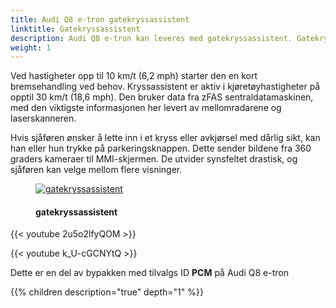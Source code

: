 ```yaml
---
title: Audi Q8 e-tron gatekryssassistent
linktitle: Gatekryssassistent
description: Audi Q8 e-tron kan leveres med gatekryssassistent. Gatekryssassistenten gjenkjenner kritisk krysstrafikk foran bilen og advarer føreren om det både visuelt og hørbart.
weight: 1
---
```

<!-- markdownlint-disable MD033 -->
 Ved hastigheter opp til 10 km/t (6,2 mph) starter den en kort bremsehandling ved behov. Kryssassistent er aktiv i kjøretøyhastigheter på opptil 30 km/t (18,6 mph). Den bruker data fra zFAS sentraldatamaskinen, med den viktigste informasjonen her levert av mellomradarene og laserskanneren.

Hvis sjåføren ønsker å lette inn i et kryss eller avkjørsel med dårlig sikt, kan han eller hun trykke på parkeringsknappen. Dette sender bildene fra 360 graders kameraer til MMI-skjermen. De utvider synsfeltet drastisk, og sjåføren kan velge mellom flere visninger.

<figure>
    <a href="https://media.electrichasgoneaudi.net/multimedia/models/e-tron/technology/drivingassistance/crossingassist/crossing_assist.jpg">
        <img src="https://media.electrichasgoneaudi.net/multimedia/models/e-tron/technology/drivingassistance/crossingassist/crossing_assists.jpg"
        alt="gatekryssassistent" title="gatekryssassistent">
    </a>
    <figcaption><h4>gatekryssassistent</h4></figcaption>
</figure>

{{< youtube 2u5o2lfyQOM >}}

{{< youtube k_U-cGCNYtQ >}}

Dette er en del av bypakken med tilvalgs ID **PCM** på Audi Q8 e-tron

{{% children description="true" depth="1" %}}
